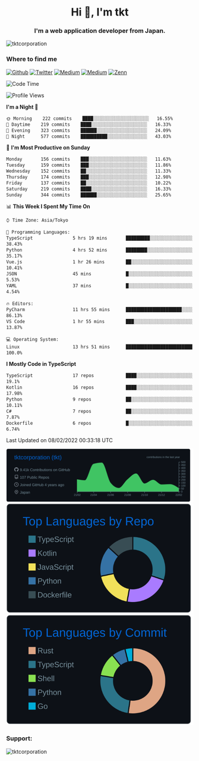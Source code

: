 <h1 align="center">Hi 👋, I'm tkt</h1>
<h3 align="center">I'm a web application developer from Japan.</h3>

<p align="left"> <img src="https://komarev.com/ghpvc/?username=tktcorporation&label=Profile%20views&color=0e75b6&style=flat" alt="tktcorporation" /> </p>

<h3>Where to find me</h3>
<p>
<a href="https://github.com/tktcorporation" target="_blank"><img alt="Github" src="https://img.shields.io/badge/GitHub-%2312100E.svg?&style=for-the-badge&logo=Github&logoColor=white" /></a>
<a href="https://twitter.com/tktcorporation" target="_blank"><img alt="Twitter" src="https://img.shields.io/badge/twitter-%231DA1F2.svg?&style=for-the-badge&logo=twitter&logoColor=white" /></a>
<a href="https://www.linkedin.com/in/tktcorporation" target="_blank"><img alt="Medium" src="https://img.shields.io/badge/linkdin-0a66c2.svg?&style=for-the-badge&logo=linkedin&logoColor=white" /></a>
<a href="https://qiita.com/tktcorporation" target="_blank"><img alt="Medium" src="https://img.shields.io/badge/qiita-55C500.svg?&style=for-the-badge&logo=qiita&logoColor=white" /></a>
<a href="https://zenn.dev/tktcorporation" target="_blank"><img alt="Zenn" src="https://img.shields.io/badge/Zenn-3EA8FF.svg?&style=for-the-badge&logo=Zenn&logoColor=white" /></a>
</p>
  
<!--START_SECTION:waka-->
![Code Time](http://img.shields.io/badge/Code%20Time-134%20hrs%2052%20mins-blue)

![Profile Views](http://img.shields.io/badge/Profile%20Views-4-blue)

**I'm a Night 🦉** 

```text
🌞 Morning    222 commits    ████░░░░░░░░░░░░░░░░░░░░░   16.55% 
🌆 Daytime    219 commits    ████░░░░░░░░░░░░░░░░░░░░░   16.33% 
🌃 Evening    323 commits    ██████░░░░░░░░░░░░░░░░░░░   24.09% 
🌙 Night      577 commits    ██████████░░░░░░░░░░░░░░░   43.03%

```
📅 **I'm Most Productive on Sunday** 

```text
Monday       156 commits    ███░░░░░░░░░░░░░░░░░░░░░░   11.63% 
Tuesday      159 commits    ███░░░░░░░░░░░░░░░░░░░░░░   11.86% 
Wednesday    152 commits    ██░░░░░░░░░░░░░░░░░░░░░░░   11.33% 
Thursday     174 commits    ███░░░░░░░░░░░░░░░░░░░░░░   12.98% 
Friday       137 commits    ██░░░░░░░░░░░░░░░░░░░░░░░   10.22% 
Saturday     219 commits    ████░░░░░░░░░░░░░░░░░░░░░   16.33% 
Sunday       344 commits    ██████░░░░░░░░░░░░░░░░░░░   25.65%

```


📊 **This Week I Spent My Time On** 

```text
⌚︎ Time Zone: Asia/Tokyo

💬 Programming Languages: 
TypeScript               5 hrs 19 mins       █████████░░░░░░░░░░░░░░░░   38.43% 
Python                   4 hrs 52 mins       ████████░░░░░░░░░░░░░░░░░   35.17% 
Vue.js                   1 hr 26 mins        ██░░░░░░░░░░░░░░░░░░░░░░░   10.41% 
JSON                     45 mins             █░░░░░░░░░░░░░░░░░░░░░░░░   5.53% 
YAML                     37 mins             █░░░░░░░░░░░░░░░░░░░░░░░░   4.54%

🔥 Editors: 
PyCharm                  11 hrs 55 mins      █████████████████████░░░░   86.13% 
VS Code                  1 hr 55 mins        ███░░░░░░░░░░░░░░░░░░░░░░   13.87%

💻 Operating System: 
Linux                    13 hrs 51 mins      █████████████████████████   100.0%

```

**I Mostly Code in TypeScript** 

```text
TypeScript               17 repos            ████░░░░░░░░░░░░░░░░░░░░░   19.1% 
Kotlin                   16 repos            ████░░░░░░░░░░░░░░░░░░░░░   17.98% 
Python                   9 repos             ██░░░░░░░░░░░░░░░░░░░░░░░   10.11% 
C#                       7 repos             ██░░░░░░░░░░░░░░░░░░░░░░░   7.87% 
Dockerfile               6 repos             █░░░░░░░░░░░░░░░░░░░░░░░░   6.74%

```



 Last Updated on 08/02/2022 00:33:18 UTC
<!--END_SECTION:waka-->

[![](https://raw.githubusercontent.com/tktcorporation/tktcorporation/master/profile-summary-card-output/github_dark/0-profile-details.svg)](https://github.com/vn7n24fzkq/github-profile-summary-cards)
[![](https://raw.githubusercontent.com/tktcorporation/tktcorporation/master/profile-summary-card-output/github_dark/1-repos-per-language.svg)](https://github.com/vn7n24fzkq/github-profile-summary-cards) [![](https://raw.githubusercontent.com/tktcorporation/tktcorporation/master/profile-summary-card-output/github_dark/2-most-commit-language.svg)](https://github.com/vn7n24fzkq/github-profile-summary-cards)

<h3 align="left">Support:</h3>
<p><a href="https://www.buymeacoffee.com/tktcorporation"> <img align="left" src="https://cdn.buymeacoffee.com/buttons/v2/default-yellow.png" height="50" width="210" alt="tktcorporation" /></a></p><br><br>
